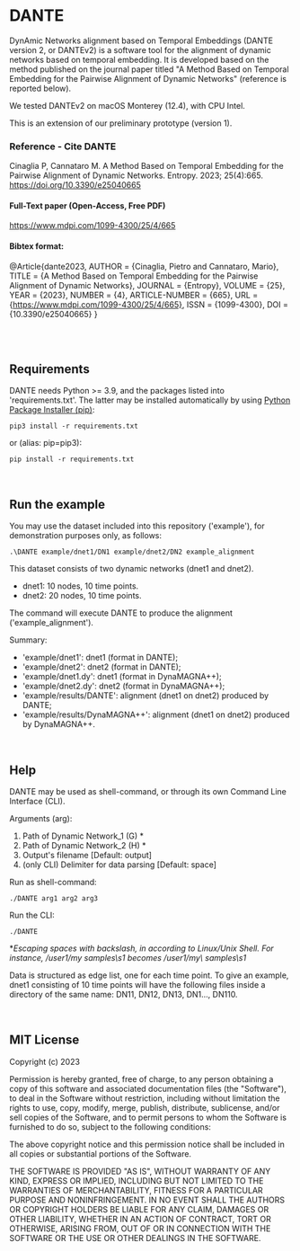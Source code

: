 # DANTE
DynAmic Networks alignment based on Temporal Embeddings (DANTE version 2, or DANTEv2) is a software tool for the alignment of dynamic networks based on temporal embedding. It is developed based on the method published on the journal paper titled "A Method Based on Temporal Embedding for the Pairwise Alignment of Dynamic Networks" (reference is reported below).

We tested DANTEv2 on macOS Monterey (12.4), with CPU Intel.

This is an extension of our preliminary prototype (version 1).


### Reference - Cite DANTE

Cinaglia P, Cannataro M. A Method Based on Temporal Embedding for the Pairwise Alignment of Dynamic Networks. Entropy. 2023; 25(4):665. https://doi.org/10.3390/e25040665


#### Full-Text paper (Open-Access, Free PDF)

https://www.mdpi.com/1099-4300/25/4/665


#### Bibtex format:

@Article{dante2023,
    AUTHOR = {Cinaglia, Pietro and Cannataro, Mario},
    TITLE = {A Method Based on Temporal Embedding for the Pairwise Alignment of Dynamic Networks},
    JOURNAL = {Entropy},
    VOLUME = {25},
    YEAR = {2023},
    NUMBER = {4},
    ARTICLE-NUMBER = {665},
    URL = {https://www.mdpi.com/1099-4300/25/4/665},
    ISSN = {1099-4300},
    DOI = {10.3390/e25040665}
}

<br />
<br />

## Requirements
DANTE needs Python >= 3.9, and the packages listed into 'requirements.txt'. The latter may be installed automatically by using [Python Package Installer (pip)](https://pip.pypa.io/en/stable/):

```
pip3 install -r requirements.txt
```

or (alias: pip=pip3):

```
pip install -r requirements.txt
```

<br />

## Run the example
You may use the dataset included into this repository ('example'), for demonstration purposes only, as follows:
```
.\DANTE example/dnet1/DN1 example/dnet2/DN2 example_alignment
```
This dataset consists of two dynamic networks (dnet1 and dnet2).
- dnet1: 10 nodes, 10 time points.
- dnet2: 20 nodes, 10 time points.

The command will execute DANTE to produce the alignment ('example_alignment').

Summary:
- 'example/dnet1': dnet1 (format in DANTE);
- 'example/dnet2': dnet2 (format in DANTE);
- 'example/dnet1.dy': dnet1 (format in DynaMAGNA++);
- 'example/dnet2.dy': dnet2 (format in DynaMAGNA++);
- 'example/results/DANTE': alignment (dnet1 on dnet2) produced by DANTE;
- 'example/results/DynaMAGNA++': alignment (dnet1 on dnet2) produced by DynaMAGNA++.

<br />

## Help
DANTE may be used as shell-command, or through its own Command Line Interface (CLI).

Arguments (arg):
1) Path of Dynamic Network_1 (G) *
2) Path of Dynamic Network_2 (H) *
3) Output's filename [Default: output]
4) (only CLI) Delimiter for data parsing [Default: space]

Run as shell-command: 
```
./DANTE arg1 arg2 arg3
```

Run the CLI:
```
./DANTE
```

**Escaping spaces with backslash, in according to Linux/Unix Shell. For instance, /user1/my samples\s1 becomes /user1/my\ samples\s1*

Data is structured as edge list, one for each time point. To give an example, dnet1 consisting of 10 time points will have the following files inside a directory of the same name: DN11, DN12, DN13, DN1..., DN110.

<br />

## MIT License

Copyright (c) 2023

Permission is hereby granted, free of charge, to any person obtaining a copy
of this software and associated documentation files (the "Software"), to deal
in the Software without restriction, including without limitation the rights
to use, copy, modify, merge, publish, distribute, sublicense, and/or sell
copies of the Software, and to permit persons to whom the Software is
furnished to do so, subject to the following conditions:

The above copyright notice and this permission notice shall be included in all
copies or substantial portions of the Software.

THE SOFTWARE IS PROVIDED "AS IS", WITHOUT WARRANTY OF ANY KIND, EXPRESS OR
IMPLIED, INCLUDING BUT NOT LIMITED TO THE WARRANTIES OF MERCHANTABILITY,
FITNESS FOR A PARTICULAR PURPOSE AND NONINFRINGEMENT. IN NO EVENT SHALL THE
AUTHORS OR COPYRIGHT HOLDERS BE LIABLE FOR ANY CLAIM, DAMAGES OR OTHER
LIABILITY, WHETHER IN AN ACTION OF CONTRACT, TORT OR OTHERWISE, ARISING FROM,
OUT OF OR IN CONNECTION WITH THE SOFTWARE OR THE USE OR OTHER DEALINGS IN THE
SOFTWARE.
